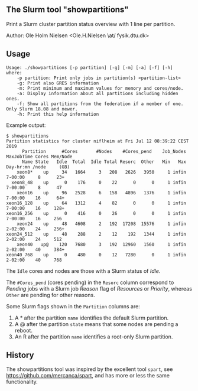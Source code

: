 The Slurm tool "showpartitions"
-------------------------------

Print a Slurm cluster partition status overview with 1 line per partition.

Author: Ole Holm Nielsen <Ole.H.Nielsen \at/ fysik.dtu.dk>

Usage
-----

```
Usage: ./showpartitions [-p partition] [-g] [-m] [-a] [-f] [-h]
where:
	-p partition: Print only jobs in partition(s) <partition-list>
	-g: Print also GRES information
	-m: Print minimum and maximum values for memory and cores/node.
	-a: Display information about all partitions including hidden ones.
	-f: Show all partitions from the federation if a member of one. Only Slurm 18.08 and newer.
	-h: Print this help information

```

Example output:

```
$ showpartitions 
Partition statistics for cluster niflheim at Fri Jul 12 08:39:22 CEST 2019
      Partition      #Cores       #Nodes    #Cores_pend    Job_Nodes MaxJobTime Cores Mem/Node
      Name State   Idle  Total  Idle Total Resorc  Other   Min   Max  Day-hr:mn /node     (GB)
    xeon8*    up     34   1664     3   208   2626   3950     1 infin    7-00:00     8      23+
  xeon8_48    up      0    176     0    22      0      0     1 infin    7-00:00     8      47 
    xeon16    up     96   2528     6   158   4896   1376     1 infin    7-00:00    16      64+
xeon16_128    up     64   1312     4    82      0      0     1 infin    7-00:00    16     128+
xeon16_256    up      0    416     0    26      0      0     1 infin    7-00:00    16     256 
    xeon24    up     48   4608     2   192  17208  15576     1 infin    2-02:00    24     256+
xeon24_512    up     48    288     2    12    192   1344     1 infin    2-02:00    24     512 
    xeon40   up@    120   7680     3   192  12960   1560     1 infin    2-02:00    40     384+
xeon40_768    up      0    480     0    12   7280      0     1 infin    2-02:00    40     768 

```

The ```Idle``` cores and nodes are those with a Slurm status of *Idle*.

The ```#Cores_pend``` (cores pending) in the ```Resorc``` column correspond to
*Pending* jobs with a Slurm job *Reason* flag of *Resources* or *Priority*,
whereas ```Other``` are pending for other reasons.

Some Slurm flags shown in the ```Partition``` columns are:

1. A \* after the partition ```name``` identifies the default Slurm partition.
2. A @ after the partition ```state``` means that some nodes are pending a reboot.
3. An R after the partition ```name``` identifies a root-only Slurm partition.

History
-------

The showpartitions tool was inspired by the excellent tool ```spart```, see https://github.com/mercanca/spart,
and has more or less the same functionality.
